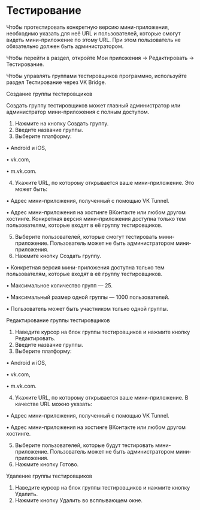 # Тестирование

Чтобы протестировать конкретную версию мини-приложения, необходимо указать для неё URL и пользователей, которые смогут видеть мини-приложение по этому URL. При этом пользователь не обязательно должен быть администратором.

Чтобы перейти в раздел, откройте Мои приложения → Редактировать → Тестирование.

Чтобы управлять группами тестировщиков программно, используйте раздел Тестирование через VK Bridge.

Создание группы тестировщиков

Создать группу тестировщиков может главный администратор или администратор мини-приложения с полным доступом.

1. Нажмите на кнопку Создать группу.
2. Введите название группы.
3. Выберите платформу:

• Android и iOS,

• vk.com,

• m.vk.com.

4. Укажите URL, по которому открывается ваше мини-приложение. Это может быть:

• Адрес мини-приложения, полученный с помощью VK Tunnel.

• Адрес мини-приложения на хостинге ВКонтакте или любом другом хостинге.
Конкретная версия мини-приложения доступна только тем пользователям, которые входят в её группу тестировщиков.

5. Выберите пользователей, которые смогут тестировать мини-приложение. Пользователь может не быть администратором мини-приложения.
6. Нажмите кнопку Создать группу.

• Конкретная версия мини-приложения доступна только тем пользователям, которые входят в её группу тестировщиков.

• Максимальное количество групп — 25.

• Максимальный размер одной группы — 1000 пользователей.

• Пользователь может быть участником только одной группы.

Редактирование группы тестировщиков

1. Наведите курсор на блок группы тестировщиков и нажмите кнопку Редактировать.
2. Введите название группы.
3. Выберите платформу:

• Android и iOS,

• vk.com,

• m.vk.com.

4. Укажите URL, по которому открывается ваше мини-приложение. В качестве URL можно указать:

• Адрес мини-приложения, полученный с помощью VK Tunnel.

• Адрес мини-приложения на хостинге ВКонтакте или любом другом хостинге.

5. Выберите пользователей, которые будут тестировать мини-приложение. Пользователь может не быть администратором мини-приложения.
6. Нажмите кнопку Готово.

Удаление группы тестировщиков

1. Наведите курсор на блок группы тестировщиков и нажмите кнопку Удалить.
2. Нажмите кнопку Удалить во всплывающем окне.